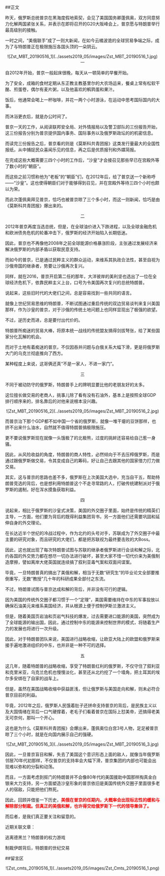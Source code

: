 ##正文

昨天，俄罗斯总统普京在黑海度假地索契，会见了美国国务卿蓬佩奥，双方同意努力化解两国紧张关系，并表示在即将召开的G20大阪峰会上，普京愿与特朗普举行最高级别的接触。

一时之间，“美俄联手”成了一则大新闻，在如今云橘波诡的全球贸易争端之际，成为了与特朗普正在极限施压各国头顶的一朵阴云。

 <div align="center">![Zst_MBT_20190516_1](../assets2019_05/images/Zst_MBT_20190516_1.jpg)</div>

 <div align="center">一</div>

自2012年开始，普京一般起床很晚，每天从一顿简单的早餐开始。

为了安全，成箱的食材定期从东正教主教基里尔的大农场运来，餐桌上常有松软干酪、煎蛋卷，偶尔有麦片粥，以及他喜欢的鹌鹑蛋和果汁。

饭后，他通常会喝上一杯咖啡，并花一两个小时游泳，在运动中思考国际国内的大事。

而沐浴更衣后，就是办公时间了。

普京一天的工作，从阅读联邦安全局、对外情报局以及警卫部队的三份报告开始，这三份报告分别为普京提供国内事务、国际事务以及俄罗斯政坛的的机密信息。

而读完三份报告之后，普京看的则是《莫斯科共青团报》这类发行量最大的全国性报纸，从中捕捉民众喜闻乐见的信息，再之后是优质报刊和外媒简报。

在完成这些大概需要三四个小时的工作后，“沙皇”才会接召见那些早已在宫殿外等了数小时的“朝臣”。

而这些之前习惯称他为“老板”的“朝臣”们，在2012年后，给了普京送一个新称呼——“沙皇”。这也使得朝臣们对于能够得到召见，并在宫殿外等待三四个小时也颇以为荣。

而此次蓬佩奥拜见普京，恰巧也被普京晾了三个多小时，而这一则新闻，恰巧是由《莫斯科共青团报》爆出来的。


 <div align="center">二</div>

2012年普京再度当选总统，但是，在全球油价进入下跌进程，以及全球金融危机和欧洲债务危机的轮番冲击下，俄罗斯的经济开始陷入长期低迷。

因此，普京也不再像他2008年之前全球能源价格暴涨阶段，主张通过发展经济来解决俄罗斯的内部矛盾以获取民意支持。

而如今的普京，已是通过民粹主义的群众运动，来维系其执政合法性，甚至自视为沙俄帝国的继承者，势要让沙俄再次复兴。

同样，就在2016，普京开启第二任的那年，大洋彼岸的美利坚也选出了一位在全球经济危机下，依靠民粹主义上台，口号为令美国再次复兴的总统特朗普。

说起来，这些旧时代的大佬们之间，总是容易找到一些共同的语言。

就像上世纪贸易思维的特朗普，不断试图通过重启传统的双边贸易谈判来复兴美国那样，作为沙皇的普京，对于沙俄的传统土地问题上也同样显现出了极强的欲望。

不过，逆历史而进，总是要付出代价的。

特朗普所痴迷的贸易大棒，将原本统一战线的传统盟友搞得剑拔弩张，给了某些国家分化瓦解的机会。

而对于土地有着痴迷的普京，不仅因吞并问题与白俄关系大幅下滑，更是将俄罗斯大门的乌克兰彻底推向了西方。

某种程度上来说，这哥俩还真“不是一家人，不进一家门”。


 <div align="center">三</div>

不同于被动防守的俄罗斯，特朗普手上的牌明显要比他的老朋友好的太多。

这位擅长做交易的老商人，挑事儿除了看有没有石油外，基本上是按照全球GDP排行顺序来的，排名靠后的对他来说根本没兴趣。

 <div align="center">![Zst_MBT_20190516_2](../assets2019_05/images/Zst_MBT_20190516_2.jpg)</div>

而普京治下那个GDP都不如中国一个省的俄罗斯，就像一堆干瘪的豆饼那样，也挤不出来什么油水，自然就不值得特朗普搞极限施压。

更不要说俄罗斯现在就像一头饿极了的北极熊，过度的挑衅还容易给自己惹一身骚。

因此，从风险收益的角度，特朗普的商人特性，必然倾向于不去压榨俄罗斯，而是通过跟俄罗斯做交易，令其变成自己的筹码，好让自己去跟其他的国家借力打力做交易。

其实，这与普京的思路也差不多，俄罗斯在上次美国大选中，充当自干五，帮助特朗普竞选的背后，也是想利用特朗普这个不走寻常路的人，打破传统建制派对于俄罗斯的遏制，好在浑水摸鱼获取利益。



 <div align="center">四</div>

说起来，相比于俄罗斯的沙皇式决策，美国的外交圈子里面，始终是传统的精英们主导，一方面，他们要为背后的既得利益集团背书，另一方面他们还需要巩固和延伸自身的外交理论。

在长达近半个世纪的冷战过程中，作为北约的头号对手，苏联成为了外交圈子中最主要的研究对象，而且研究的大佬们，都是把苏联视为最终要击败的大Boss。

因此，这也就出现了每次特朗普试图与苏联的继承者俄罗斯进行会谈和解之际，北约各国的外交势力都在想尽一切办法进行破坏，甚至大家不惜一切代价来为美俄制造摩擦，譬如离岸大佬英国就连续搞了叙利亚毒气案和双面间谍案。

毕竟，一旦特朗普真的搞出了美俄和解，相当于无数“研究生”的毕业论文全部要推倒重写，无数“教授”几十年的科研成果全部付之东流。

不过，特朗普试图与普京达成和解的背后，并非没有可行的逻辑。

因为美国的传统外交圈子都习惯于一个“定理”，美国需要维持在中东的军事投放以确保石油美元来维系美国经济，并从根源上便于控制伊斯兰激进主义。

但是，随着美国页岩油和页岩气科技的爆发，过去需要进口能源的美国，突然成为了全球能源的输出国，因此，通过控制中东的能源来控制世界的模式，将随着生产力的发展也将进行一次升级。

因此，对于特朗普团队来说，美国进行战略收缩，让欧亚大陆上的欧盟和俄罗斯来接手遍地激进组织的中东，也并非是一种不可的选择。


 <div align="center">五</div>

这几年，随着特朗普的战略收缩，享受了特朗普红利的俄罗斯，不仅守住了叙利亚和克里米亚，乌克兰危机也慢慢淡化，甚至还从北约挖了一个墙角，把土耳其的埃尔多安绑在了自家的战车上。

但是，虽然在美国战略收缩中获益匪浅，但让俄罗斯与美国走向和解，则未必符合普京目前的利益。

毕竟，2012年之后，俄罗斯人民饿着肚子还拼命支持普京的背后，是民族主义以及大国情绪在背后一口气硬撑着，老毛子们看着普京在国际上怼美帝，还搞得老美无可奈何，那叫一个开心。

这也是为什么《莫斯科共青团报》会爆出来，蓬佩奥位白宫3号人物，足足被普京晾了三个小时，就是在向国内展示自己的强硬。

 <div align="center">![Zst_MBT_20190516_3](../assets2019_05/images/Zst_MBT_20190516_3.jpg)</div>

因此，一旦普京盲目和解，失去了美国这个意识形态上面的敌人，就像当年俄罗斯邻居70年代初那样，不仅普京的支持率会大幅下滑，普京集团的内部也可能会出现难以弥和的分裂和动荡。

而且，一方面考虑到抠门的特朗普并不会像80年代的美国援助中国那样掏真金白银来大力支持，另一方面塑造沙皇形象的普京依旧是美国传统外交圈子里面很多老人的宿敌，只能把他们熬死。

因此，回顾并借鉴一下历史，<font color="red">**美俄在普京的任期内，大概率会出现标志性的缓和与解除部分制裁。但真正的美俄和解，也许得交给俄罗斯下一代的领导集体了。**</font>

而后者，是我们真正要关注和留意的。

近期关联文章：

逃离德黑兰？特朗普的权力游戏

制裁伊朗背后，特朗普的世纪交易

##留言区
 <div align="center">![Zst_cmts_20190516_1](../assets2019_05/images/Zst_Cmts_20190516_1.png)</div>